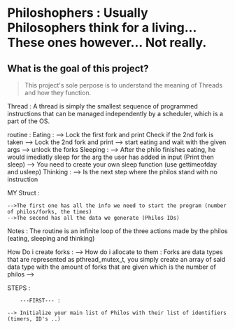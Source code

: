 # Philoshophers : Usually Philosophers think for a living... These ones however... Not really.

## What is the goal of this project?
   
   > This project's sole perpose is to understand the meaning of Threads and how they function.

Thread
	: A thread is simply the smallest sequence of programmed instructions that can be managed independently by a scheduler, which is a part of the OS.



routine :
	Eating :
		--> Lock the first fork and print
			Check if the 2nd fork is taken
		--> Lock the 2nd fork and print
		--> start eating and wait with the given args
		--> unlock the forks
	Sleeping :
		--> After the philo finishes eating, he would imediatly sleep for the arg the user has added in input (Print then sleep)
			--> You need to create your own sleep function (use gettimeofday and usleep)
	Thinking :
		--> Is the next step where the philos stand with no instruction
	

MY Struct :

	-->The first one has all the info we need to start the program (number of philos/forks, the times)
	-->The second has all the data we generate (Philos IDs)

Notes :
	The routine is an infinite loop of the three actions made by the philos (eating, sleeping and thinking)

How Do i create forks :
	--> How do i allocate to them :
			Forks are data types that are represented as pthread_mutex_t, you simply create an array of said data type with the amount of forks that are given which is the number of philos
	-->


STEPS :

		---FIRST--- :
	
	--> Initialize your main list of Philos with their list of identifiers (timers, ID's ..)